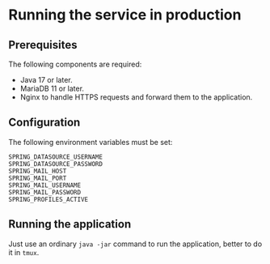 # Running the service in production

## Prerequisites

The following components are required: 

* Java 17 or later. 
* MariaDB 11 or later. 
* Nginx to handle HTTPS requests and forward them to the application. 

## Configuration

The following environment variables must be set:

```shell
SPRING_DATASOURCE_USERNAME
SPRING_DATASOURCE_PASSWORD
SPRING_MAIL_HOST
SPRING_MAIL_PORT
SPRING_MAIL_USERNAME
SPRING_MAIL_PASSWORD
SPRING_PROFILES_ACTIVE
```

## Running the application

Just use an ordinary `java -jar` command to run the application, better to do it in `tmux`. 
